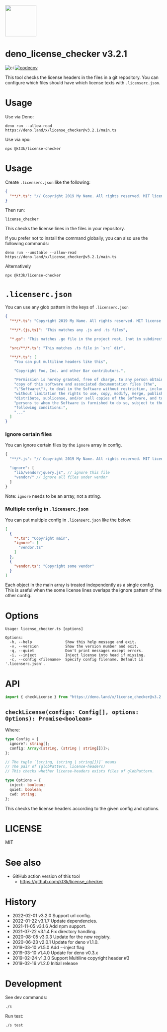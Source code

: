 <img src="https://raw.githubusercontent.com/kt3k/deno_license_checker/master/media/deno_license_checker.png" width="100">

# deno_license_checker v3.2.1

![ci](https://github.com/kt3k/deno_license_checker/workflows/ci/badge.svg)
[![codecov](https://codecov.io/gh/kt3k/deno_license_checker/branch/master/graph/badge.svg?token=pbV4Qsg70v)](https://codecov.io/gh/kt3k/deno_license_checker)

This tool checks the license headers in the files in a git repository. You can
configure which files should have which license texts with `.licenserc.json`.

# Usage

Use via Deno:

```shell
deno run --allow-read https://deno.land/x/license_checker@v3.2.1/main.ts
```

Use via npx:

```shell
npx @kt3k/license-checker
```

# Usage

Create `.licenserc.json` like the following:

```json
{
  "**/*.ts": "// Copyright 2019 My Name. All rights reserved. MIT license."
}
```

Then run:

```console
license_checker
```

This checks the license lines in the files in your repository.

If you prefer not to install the command globally, you can also use the
following commands:

```console
deno run --unstable --allow-read https://deno.land/x/license_checker@v3.2.1/main.ts
```

Alternatively

```console
npx @kt3k/license-checker
```

# `.licenserc.json`

You can use any glob pattern in the keys of `.licenserc.json`

```json
{
  "**/*.ts": "Copyright 2019 My Name. All rights reserved. MIT license.",

  "**/*.{js,ts}": "This matches any .js and .ts files",

  "*.go": "This matches .go file in the project root, (not in subdirectories)",

  "src/**/*.ts": "This matches .ts file in `src` dir",

  "**/*.ts": [
    "You can put multiline headers like this",

    "Copyright Foo, Inc. and other Bar contributors.",

    "Permission is hereby granted, free of charge, to any person obtaining a",
    "copy of this software and associated documentation files (the",
    "\"Software\"), to deal in the Software without restriction, including",
    "without limitation the rights to use, copy, modify, merge, publish,",
    "distribute, sublicense, and/or sell copies of the Software, and to permit",
    "persons to whom the Software is furnished to do so, subject to the",
    "following conditions:",
    "..."
  ]
}
```

### Ignore certain files

You can ignore certain files by the `ignore` array in config.

```js
{
  "**/*.js": "// Copyright 2019 My Name. All rights reserved. MIT license.",

  "ignore": [
    "lib/vendor/jquery.js", // ignore this file
    "vendor/" // ignore all files under vendor
  ]
}
```

Note: `ignore` needs to be an array, not a string.

### Multiple config in `.licenserc.json`

You can put multiple config in `.licenserc.json` like the below:

```json
[
  {
    "*.ts": "Copyright main",
    "ignore": [
      "vendor.ts"
    ]
  },
  {
    "vendor.ts": "Copyright some vendor"
  }
]
```

Each object in the main array is treated independently as a single config. This
is useful when the some license lines overlaps the ignore pattern of the other
config.

# Options

```
Usage: license_checker.ts [options]

Options:
  -h, --help               Show this help message and exit.
  -v, --version            Show the version number and exit.
  -q, --quiet              Don't print messages except errors.
  -i, --inject             Inject license into head if missing.
  -c, --config <filename>  Specify config filename. Default is '.licenserc.json'.
```

# API

```ts
import { checkLicense } from "https://deno.land/x/license_checker@v3.2.1/lib.ts";
```

## `checkLicense(configs: Config[], options: Options): Promise<boolean>`

Where:

```ts
type Config = {
  ignore?: string[];
  config: Array<[string, (string | string[])]>;
};

// The tuple `[string, (string | string[])]` means
// The pair of (globPattern, license-headers)
// This checks whether license-headers exists files of globPattern.

type Options = {
  inject: boolean;
  quiet: boolean;
  cwd: string;
};
```

This checks the license headers according to the given config and options.

# LICENSE

MIT

# See also

- GitHub action version of this tool
  - https://github.com/kt3k/license_checker

# History

- 2022-02-01 v3.2.0 Support url config.
- 2022-01-22 v3.1.7 Update dependencies.
- 2021-11-05 v3.1.6 Add npm support.
- 2021-07-22 v3.1.4 Fix directory handling.
- 2020-08-05 v3.0.3 Update for the new registry.
- 2020-06-23 v2.0.1 Update for deno v1.1.0.
- 2019-03-10 v1.5.0 Add --inject flag
- 2019-03-10 v1.4.0 Update for deno v0.3.x
- 2019-02-24 v1.3.0 Support Multiline copyright header #3
- 2019-02-16 v1.2.0 Initial release

# Development

See dev commands:

```sh
./s
```

Run test:

```sh
./s test
```
